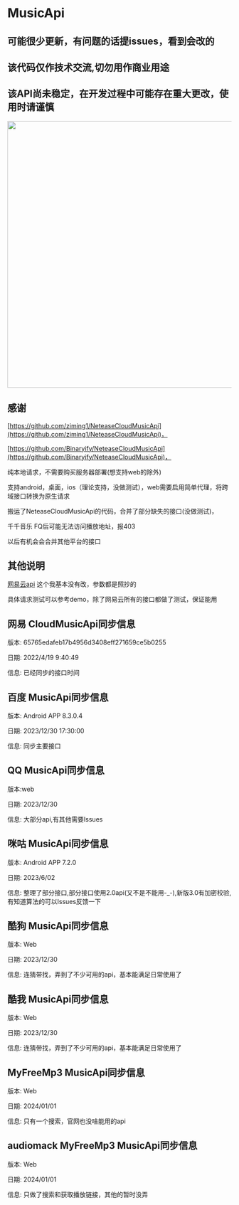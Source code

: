 # MusicApi

## 可能很少更新，有问题的话提issues，看到会改的

## 该代码仅作技术交流,切勿用作商业用途

## 该API尚未稳定，在开发过程中可能存在重大更改，使用时请谨慎

<img src="screenshot/home.png" width="600px"/>

## 感谢

[https://github.com/ziming1/NeteaseCloudMusicApi](https://github.com/ziming1/NeteaseCloudMusicApi)，

[https://github.com/Binaryify/NeteaseCloudMusicApi](https://github.com/Binaryify/NeteaseCloudMusicApi)，

纯本地请求，不需要购买服务器部署(想支持web的除外)

支持android，桌面，ios（理论支持，没做测试），web需要启用简单代理，将跨域接口转换为原生请求

搬运了NeteaseCloudMusicApi的代码，合并了部分缺失的接口(没做测试)，

千千音乐 FQ后可能无法访问播放地址，报403

以后有机会会合并其他平台的接口

## 其他说明

[网易云api](https://binaryify.github.io/NeteaseCloudMusicApi/#/)
这个我基本没有改，参数都是照抄的

具体请求测试可以参考demo，除了网易云所有的接口都做了测试，保证能用

## 网易 CloudMusicApi同步信息

版本: 65765edafeb17b4956d3408eff271659ce5b0255

日期: 2022/4/19 9:40:49

信息: 已经同步的接口时间

## 百度 MusicApi同步信息

版本: Android APP 8.3.0.4

日期: 2023/12/30 17:30:00

信息: 同步主要接口

## QQ MusicApi同步信息

版本:web

日期: 2023/12/30

信息: 大部分api,有其他需要Issues

## 咪咕 MusicApi同步信息

版本: Android APP 7.2.0

日期: 2023/6/02

信息: 整理了部分接口,部分接口使用2.0api(又不是不能用-_-),新版3.0有加密校验,有知道算法的可以Issues反馈一下

## 酷狗 MusicApi同步信息

版本: Web

日期: 2023/12/30

信息: 连猜带找，弄到了不少可用的api，基本能满足日常使用了

## 酷我 MusicApi同步信息

版本: Web

日期: 2023/12/30

信息: 连猜带找，弄到了不少可用的api，基本能满足日常使用了

## MyFreeMp3 MusicApi同步信息

版本: Web

日期: 2024/01/01

信息: 只有一个搜索，官网也没啥能用的api

## audiomack MyFreeMp3 MusicApi同步信息

版本: Web

日期: 2024/01/01

信息: 只做了搜索和获取播放链接，其他的暂时没弄



